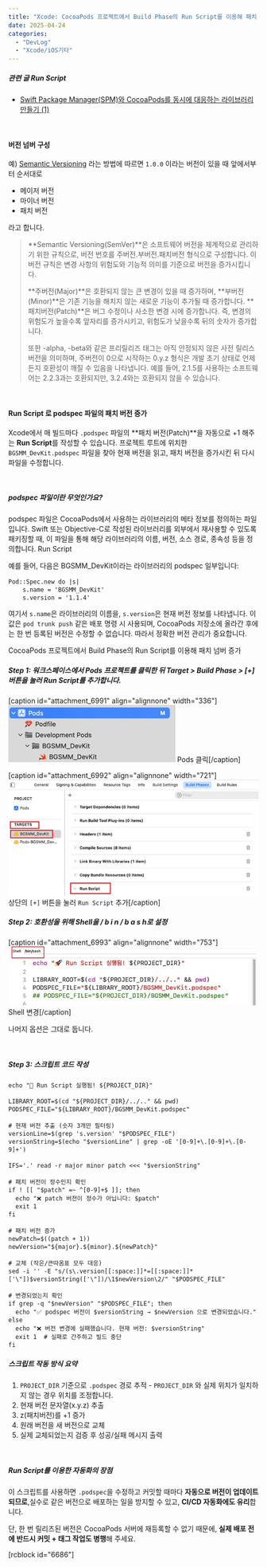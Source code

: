 ```yaml
---
title: "Xcode: CocoaPods 프로젝트에서 Build Phase의 Run Script를 이용해 패치 넘버 증가"
date: 2025-04-24
categories: 
  - "DevLog"
  - "Xcode/iOS기타"
---
```


##### **관련 글 Run Script**

- [Swift Package Manager(SPM)와 CocoaPods를 동시에 대응하는 라이브러리 만들기 (1)](http://yoonbumtae.com/?p=5011)

 

#### **버전 넘버 구성**

예) [Semantic Versioning](https://en.wikipedia.org/wiki/Software_versioning#Semantic_versioning) 라는 방법에 따르면 `1.0.0` 이라는 버전이 있을 때 앞에서부터 순서대로

- 메이저 버전
- 마이너 버전
- 패치 버전

라고 합니다.

> **Semantic Versioning(SemVer)**은 소프트웨어 버전을 체계적으로 관리하기 위한 규칙으로, 버전 번호를 주버전.부버전.패치버전 형식으로 구성합니다. 이 버전 규칙은 변경 사항의 위험도와 기능적 의미를 기준으로 버전을 증가시킵니다.
> 
> **주버전(Major)**은 호환되지 않는 큰 변경이 있을 때 증가하며, **부버전(Minor)**은 기존 기능을 해치지 않는 새로운 기능이 추가될 때 증가합니다. **패치버전(Patch)**은 버그 수정이나 사소한 변경 시에 증가합니다. 즉, 변경의 위험도가 높을수록 앞자리를 증가시키고, 위험도가 낮을수록 뒤의 숫자가 증가합니다.
> 
> 또한 -alpha, -beta와 같은 프리릴리즈 태그는 아직 안정되지 않은 사전 릴리스 버전을 의미하며, 주버전이 0으로 시작하는 0.y.z 형식은 개발 초기 상태로 언제든지 호환성이 깨질 수 있음을 나타냅니다. 예를 들어, 2.1.5를 사용하는 소프트웨어는 2.2.3과는 호환되지만, 3.2.4와는 호환되지 않을 수 있습니다.

 

#### **Run Script 로 podspec 파일의 패치 버전 증가**

Xcode에서 매 빌드마다 `.podspec` 파일의 \*\*패치 버전(Patch)\*\*을 자동으로 +1 해주는 **Run Script**를 작성할 수 있습니다. 프로젝트 루트에 위치한 `BGSMM_DevKit.podspec` 파일을 찾아 현재 버전을 읽고, 패치 버전을 증가시킨 뒤 다시 파일을 수정합니다.

 

##### **podspec 파일이란 무엇인가요?**

podspec 파일은 CocoaPods에서 사용하는 라이브러리의 메타 정보를 정의하는 파일입니다. Swift 또는 Objective-C로 작성된 라이브러리를 외부에서 재사용할 수 있도록 패키징할 때, 이 파일을 통해 해당 라이브러리의 이름, 버전, 소스 경로, 종속성 등을 정의합니다. Run Script

예를 들어, 다음은 BGSMM\_DevKit이라는 라이브러리의 podspec 일부입니다:

```
Pod::Spec.new do |s|
    s.name = 'BGSMM_DevKit'
    s.version = '1.1.4'
```

여기서 `s.name`은 라이브러리의 이름을, `s.version`은 현재 버전 정보를 나타냅니다. 이 값은 `pod trunk push` 같은 배포 명령 시 사용되며, CocoaPods 저장소에 올라간 후에는 한 번 등록된 버전은 수정할 수 없습니다. 따라서 정확한 버전 관리가 중요합니다.

CocoaPods 프로젝트에서 Build Phase의 Run Script를 이용해 패치 넘버 증가

##### **Step 1: 워크스페이스에서 Pods 프로젝트를 클릭한 뒤 Target > Build Phase > \[+\] 버튼을 눌러 Run Script를 추가합니다.**

\[caption id="attachment\_6991" align="alignnone" width="336"\]![](./assets/img/wp-content/uploads/2025/04/스크린샷-2025-04-24-오후-8.11.11-복사본.jpg) Pods 클릭\[/caption\]

\[caption id="attachment\_6992" align="alignnone" width="721"\]![](./assets/img/wp-content/uploads/2025/04/스크린샷-2025-04-24-오후-8.18.22-복사본.jpg) 상단의 `[+]` 버튼을 눌러 `Run Script` 추가\[/caption\] 

##### **Step 2: 호환성을 위해 Shell을 / b i n / b a s h로 설정**

\[caption id="attachment\_6993" align="alignnone" width="753"\]![](./assets/img/wp-content/uploads/2025/04/스크린샷-2025-04-24-오후-8.00.59-복사본.jpg) Shell 변경\[/caption\]

나머지 옵션은 그대로 둡니다.

 

##### **Step 3: 스크립트 코드 작성**

```
echo "🚀 Run Script 실행됨! ${PROJECT_DIR}"

LIBRARY_ROOT=$(cd "${PROJECT_DIR}/../.." && pwd)
PODSPEC_FILE="${LIBRARY_ROOT}/BGSMM_DevKit.podspec"

# 현재 버전 추출 (숫자 3개만 필터링)
versionLine=$(grep 's.version' "$PODSPEC_FILE")
versionString=$(echo "$versionLine" | grep -oE '[0-9]+\.[0-9]+\.[0-9]+')

IFS='.' read -r major minor patch <<< "$versionString"

# 패치 버전이 정수인지 확인
if ! [[ "$patch" =~ ^[0-9]+$ ]]; then
  echo "❌ patch 버전이 정수가 아닙니다: $patch"
  exit 1
fi

# 패치 버전 증가
newPatch=$((patch + 1))
newVersion="${major}.${minor}.${newPatch}"

# 교체 (작은/큰따옴표 모두 대응)
sed -i '' -E "s/(s\.version[[:space:]]*=[[:space:]]*['\"])$versionString(['\"])/\1$newVersion\2/" "$PODSPEC_FILE"

# 변경되었는지 확인
if grep -q "$newVersion" "$PODSPEC_FILE"; then
  echo "✅ podspec 버전이 $versionString → $newVersion 으로 변경되었습니다."
else
  echo "❌ 버전 변경에 실패했습니다. 현재 버전: $versionString"
  exit 1  # 실패로 간주하고 빌드 중단
fi
```

##### **스크립트 작동 방식 요약**

1. `PROJECT_DIR` 기준으로 `.podspec` 경로 추적 - `PROJECT_DIR` 와 실제 위치가 일치하지 않는 경우 위치를 조정합니다.
2. 현재 버전 문자열(x.y.z) 추출
3. z(패치버전)를 +1 증가
4. 원래 버전을 새 버전으로 교체
5. 실제 교체되었는지 검증 후 성공/실패 메시지 출력

 

##### **Run Script를 이용한 자동화의 장점**

이 스크립트를 사용하면 `.podspec`을 수정하고 커밋할 때마다 **자동으로 버전이 업데이트되므로**,실수로 같은 버전으로 배포하는 일을 방지할 수 있고, **CI/CD 자동화에도 유리**합니다.

단, 한 번 릴리즈된 버전은 CocoaPods 서버에 재등록할 수 없기 때문에, **실제 배포 전에 반드시 커밋 + 태그 작업도 병행**해 주세요.

\[rcblock id="6686"\]
